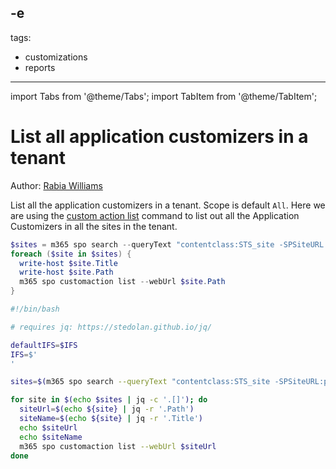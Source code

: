 -e <!-- DISCLAIMER: All secrets, passwords, and sensitive values in this document are examples only and not real credentials. -->
---
tags:
  - customizations
  - reports
---

import Tabs from '@theme/Tabs';
import TabItem from '@theme/TabItem';

# List all application customizers in a tenant

Author: [Rabia Williams](https://x.com/williamsrabia)

List all the application customizers in a tenant. Scope is default `All`. Here we are using the [custom action list](https://pnp.github.io/cli-microsoft365/cmd/spo/customaction/customaction-list/) command to list out all the Application Customizers in all the sites in the tenant.

<Tabs>
  <TabItem value="PowerShell">

  ```powershell
  $sites = m365 spo search --queryText "contentclass:STS_site -SPSiteURL:personal" --selectProperties "Path,Title" --allResults --output json | ConvertFrom-Json
  foreach ($site in $sites) {                                                      
    write-host $site.Title                      
    write-host $site.Path                                             
    m365 spo customaction list --webUrl $site.Path   
  } 
  ```

  </TabItem>
  <TabItem value="Bash">

  ```bash
  #!/bin/bash

  # requires jq: https://stedolan.github.io/jq/

  defaultIFS=$IFS
  IFS=$'
'

  sites=$(m365 spo search --queryText "contentclass:STS_site -SPSiteURL:personal" --selectProperties "Path,Title" --allResults --output json)

  for site in $(echo $sites | jq -c '.[]'); do
    siteUrl=$(echo ${site} | jq -r '.Path')
    siteName=$(echo ${site} | jq -r '.Title')
    echo $siteUrl
    echo $siteName
    m365 spo customaction list --webUrl $siteUrl
  done
  ```

  </TabItem>
</Tabs>
